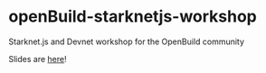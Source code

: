 # openBuild-starknetjs-workshop

Starknet.js and Devnet workshop for the OpenBuild community

Slides are [here](https://docs.google.com/presentation/d/1qwxDmGvBw-lzLpDPlsvIE2T5Y3fTowNBGZVtHmZPeh8/edit?usp=sharing)!
